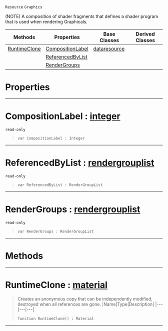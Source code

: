  `Resource` `Graphics`



(NOTE) A composition of shader fragments that defines a shader program that is used when rendering Graphicals.

|Methods|Properties|Base Classes|Derived Classes|
|---|---|---|---|
|[ RuntimeClone](material.md#runtimeclone-zilch-engine)|[ CompositionLabel](material.md#compositionlabel-zilch-en)|[dataresource](dataresource.md)| |
| |[ ReferencedByList](material.md#referencedbylist-zilch-en)| | |
| |[ RenderGroups](material.md#rendergroups-zilch-engine)| | |


 #  Properties


---  
 #  CompositionLabel : [integer](../nada_base_types/integer.md)

 `read-only`

> 
> ```TS:Nada
> var CompositionLabel : Integer


---  
 #  ReferencedByList : [rendergrouplist](rendergrouplist.md)

 `read-only`

> 
> ```TS:Nada
> var ReferencedByList : RenderGroupList


---  
 #  RenderGroups : [rendergrouplist](rendergrouplist.md)

 `read-only`

> 
> ```TS:Nada
> var RenderGroups : RenderGroupList


---  
 #  Methods


---  
 #  RuntimeClone : [material](material.md)

> Creates an anonymous copy that can be independently modified, destroyed when all references are gone.
> |Name|Type|Description|
> |---|---|---|
> ```TS:Nada
> function RuntimeClone() : Material
> ``` 


---  
 

 